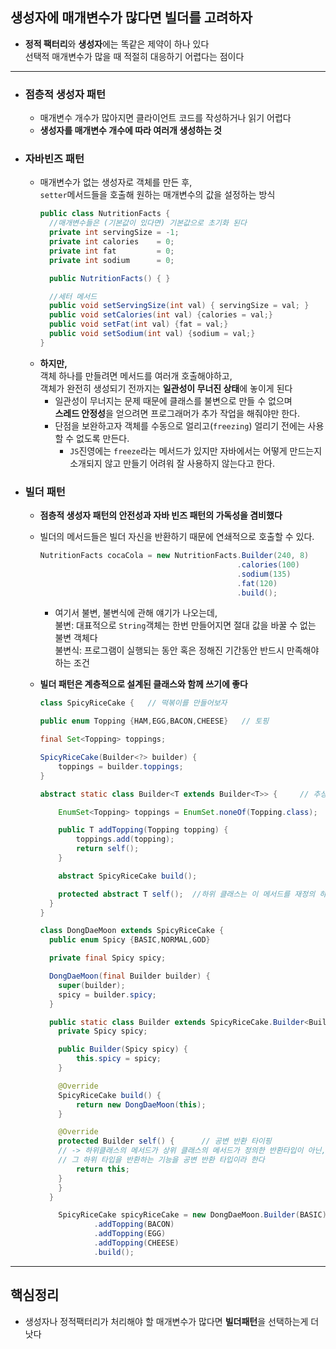 ## 생성자에 매개변수가 많다면 빌더를 고려하자
- **정적 팩터리**와 **생성자**에는 똑같은 제약이 하나 있다<br> 선택적 매개변수가 많을 때 적절히 대응하기 어렵다는 점이다

------------------

- ### 점층적 생성자 패턴
  - 매개변수 개수가 많아지면 클라이언트 코드를 작성하거나 읽기 어렵다
  - **생성자를 매개변수 개수에 따라 여러개 생성하는 것**

- ### 자바빈즈 패턴
  - 매개변수가 없는 생성자로 객체를 만든 후, <br> `setter`메서드들을 호출해 원하는 매개변수의 값을 설정하는 방식
    ``` java
    public class NutritionFacts {
      //매개변수들은 (기본값이 있다면) 기본값으로 초기화 된다
      private int servingSize = -1;
      private int calories    = 0;
      private int fat         = 0;
      private int sodium      = 0;

      public NutritionFacts() { }

      //세터 메서드
      public void setServingSize(int val) { servingSize = val; }
      public void setCalories(int val) {calories = val;}
      public void setFat(int val) {fat = val;}
      public void setSodium(int val) {sodium = val;}
    }
    ```
  - **하지만,**<br> 객체 하나를 만들려면 메서드를 여러개 호출해야하고,<br> 객체가 완전히 생성되기 전까지는 **일관성이 무너진 상태**에 놓이게 된다
    - 일관성이 무너지는 문제 때문에 클래스를 불변으로 만들 수 없으며 <br> **스레드 안정성**을 얻으려면 프로그래머가 추가 작업을 해줘야만 한다.
    - 단점을 보완하고자 객체를 수동으로 얼리고(`freezing`) 얼리기 전에는 사용할 수 없도록 만든다.
      - `JS`진영에는 `freeze`라는 메서드가 있지만 자바에서는 어떻게 만드는지 소개되지 않고 만들기 어려워 잘 사용하지 않는다고 한다.


- ### 빌더 패턴
  - **점층적 생성자 패턴의 안전성과 자바 빈즈 패턴의 가독성을 겸비했다**
  - 빌더의 메서드들은 빌더 자신을 반환하기 때문에 연쇄적으로 호출할 수 있다.
    ```java
    NutritionFacts cocaCola = new NutritionFacts.Builder(240, 8)
                                                .calories(100)
                                                .sodium(135)
                                                .fat(120)
                                                .build();
    ```
    - 여기서 불변, 불변식에 관해 얘기가 나오는데,<br> 불변: 대표적으로 `String`객체는 한번 만들어지면 절대 값을 바꿀 수 없는 불변 객체다
    <br> 불변식: 프로그램이 실행되는 동안 혹은 정해진 기간동안 반드시 만족해야하는 조건
  
  - **빌더 패턴은 계층적으로 설계된 클래스와 함께 쓰기에 좋다**
    ``` java
    class SpicyRiceCake {   // 떡볶이를 만들어보자

    public enum Topping {HAM,EGG,BACON,CHEESE}   // 토핑

    final Set<Topping> toppings;

    SpicyRiceCake(Builder<?> builder) {
        toppings = builder.toppings;
    }

    abstract static class Builder<T extends Builder<T>> {     // 추상 빌더

        EnumSet<Topping> toppings = EnumSet.noneOf(Topping.class);

        public T addTopping(Topping topping) {
            toppings.add(topping);
            return self();
        }

        abstract SpicyRiceCake build();

        protected abstract T self();  //하위 클래스는 이 메서드를 재정의 하여 "this"를 반환하도록 해야한다 -> 셀프타입 관용구
      }
    }

    class DongDaeMoon extends SpicyRiceCake {
      public enum Spicy {BASIC,NORMAL,GOD}

      private final Spicy spicy;

      DongDaeMoon(final Builder builder) {
        super(builder);
        spicy = builder.spicy;
      }

      public static class Builder extends SpicyRiceCake.Builder<Builder> {
        private Spicy spicy;

        public Builder(Spicy spicy) {
            this.spicy = spicy;
        }

        @Override
        SpicyRiceCake build() {
            return new DongDaeMoon(this);
        }

        @Override
        protected Builder self() {      // 공변 반환 타이핑 
        // -> 하위클래스의 메서드가 상위 클래스의 메서드가 정의한 반환타입이 아닌,
        // 그 하위 타입을 반환하는 기능을 공변 반환 타입이라 한다
            return this;
        }
        }
      }

        SpicyRiceCake spicyRiceCake = new DongDaeMoon.Builder(BASIC)
                .addTopping(BACON)
                .addTopping(EGG)
                .addTopping(CHEESE)
                .build();
    ```
------------
## 핵심정리
  - 생성자나 정적팩터리가 처리해야 할 매개변수가 많다면 **빌더패턴**을 선택하는게 더 낫다
